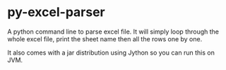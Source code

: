 py-excel-parser
==============

A python command line to parse excel file. It will simply loop through the whole excel file, print the sheet name then all the rows one by one.

It also comes with a jar distribution using Jython so you can run this on JVM.
